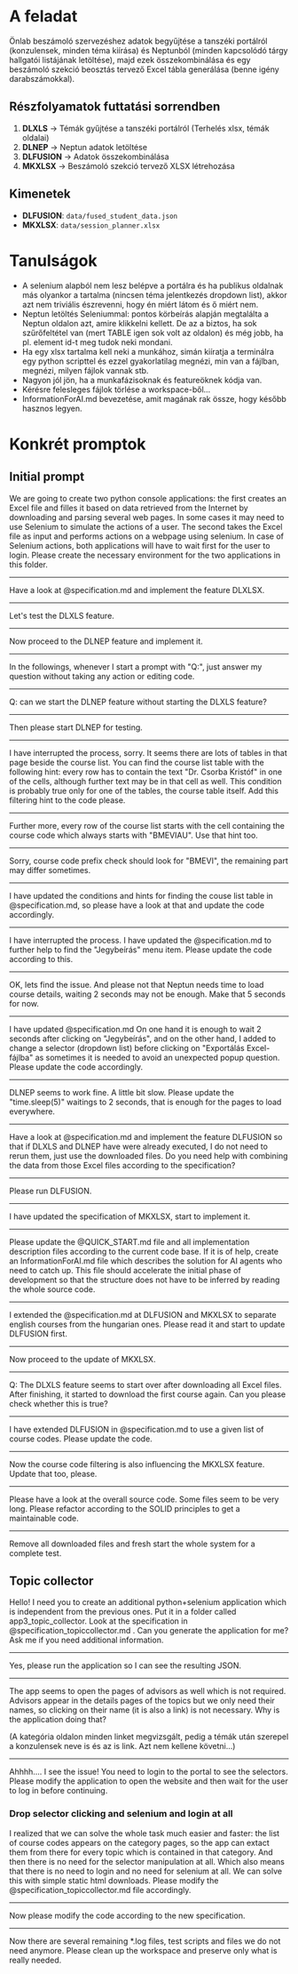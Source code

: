 # A feladat

Önlab beszámoló szervezéshez adatok begyűjtése a tanszéki portálról (konzulensek, minden téma kiírása) és Neptunból (minden kapcsolódó tárgy hallgatói listájának letöltése), majd ezek összekombinálása és egy beszámoló szekció beosztás tervező Excel tábla generálása (benne igény darabszámokkal).

## Részfolyamatok futtatási sorrendben

1. **DLXLS** → Témák gyűjtése a tanszéki portálról (Terhelés xlsx, témák oldalai)
2. **DLNEP** → Neptun adatok letöltése  
3. **DLFUSION** → Adatok összekombinálása
4. **MKXLSX** → Beszámoló szekció tervező XLSX létrehozása 

## Kimenetek

- **DLFUSION**: `data/fused_student_data.json`
- **MKXLSX**: `data/session_planner.xlsx`

# Tanulságok

- A selenium alapból nem lesz belépve a portálra és ha publikus oldalnak más olyankor a tartalma (nincsen téma jelentkezés dropdown list), akkor azt nem triviális észrevenni, hogy én miért látom és ő miért nem. 
- Neptun letöltés Seleniummal: pontos körbeírás alapján megtalálta a Neptun oldalon azt, amire klikkelni kellett. De az a biztos, ha sok szűrőfeltétel van (mert TABLE igen sok volt az oldalon) és még jobb, ha pl. element id-t meg tudok neki mondani.
- Ha egy xlsx tartalma kell neki a munkához, simán kiíratja a terminálra egy python scripttel és ezzel gyakorlatilag megnézi, min van a fájlban, megnézi, milyen fájlok vannak stb.
- Nagyon jól jön, ha a munkafázisoknak és featureöknek kódja van.
- Kérésre felesleges fájlok törlése a workspace-ből...
- InformationForAI.md bevezetése, amit magának rak össze, hogy később hasznos legyen.

# Konkrét promptok

## Initial prompt

We are going to create two python console applications: the first creates an Excel file and filles it based on data retrieved from the Internet by downloading and parsing several web pages. In some cases it may need to use Selenium to simulate the actions of a user. The second takes the Excel file as input and performs actions on a webpage using selenium. In case of Selenium actions, both applications will have to wait first for the user to login. Please create the necessary environment for the two applications in this folder.

---

Have a look at @specification.md and implement the feature DLXLSX.

---

Let's test the DLXLS feature.

---

Now proceed to the DLNEP feature and implement it.

----

In the followings, whenever I start a prompt with "Q:", just answer my question without taking any action or editing code.

---

Q: can we start the DLNEP feature without starting the DLXLS feature?

----

Then please start DLNEP for testing.

---

I have interrupted the process, sorry. It seems there are lots of tables in that page beside the course list. You can find the course list table with the following hint: every row has to contain the text "Dr. Csorba Kristóf" in one of the cells, although further text may be in that cell as well. This condition is probably true only for one of the tables, the course table itself. Add this filtering hint to the code please.

----

Further more, every row of the course list starts with the cell containing the course code which always starts with "BMEVIAU". Use that hint too.

----

Sorry, course code prefix check should look for "BMEVI", the remaining part may differ sometimes.

----

I have updated the conditions and hints for finding the couse list table in @specification.md, so please have a look at that and update the code accordingly.

---

I have interrupted the process. I have updated the @specification.md to further help to find the "Jegybeírás" menu item. Please update the code according to this.

---

OK, lets find the issue. And please not that Neptun needs time to load course details, waiting 2 seconds may not be enough. Make that 5 seconds for now.

---

I have updated @specification.md
On one hand it is enough to wait 2 seconds after clicking on "Jegybeírás", and on the other hand, I added to change a selector (dropdown list) before clicking on "Exportálás Excel-fájlba" as sometimes it is needed to avoid an unexpected popup question. Please update the code accordingly.

----

DLNEP seems to work fine. A little bit slow. Please update the "time.sleep(5)" waitings to 2 seconds, that is enough for the pages to load everywhere.

-----

Have a look at @specification.md and implement the feature DLFUSION so that if DLXLS and DLNEP have were already executed, I do not need to rerun them, just use the downloaded files. Do you need help with combining the data from those Excel files according to the specification?

---

Please run DLFUSION.

---

I have updated the specification of MKXLSX, start to implement it.

----

Please update the @QUICK_START.md file and all implementation description files according to the current code base. If it is of help, create an InformationForAI.md file which describes the solution for AI agents who need to catch up. This file should accelerate the initial phase of development so that the structure does not have to be inferred by reading the whole source code.

---

I extended the @specification.md at DLFUSION and MKXLSX to separate english courses from the hungarian ones. Please read it and start to update DLFUSION first.

----

Now proceed to the update of MKXLSX.

----

Q: The DLXLS feature seems to start over after downloading all Excel files. After finishing, it started to download the first course again. Can you please check whether this is true?

---

I have extended DLFUSION in @specification.md to use a given list of course codes. Please update the code.

---

Now the course code filtering is also influencing the MKXLSX feature. Update that too, please.

---

Please have a look at the overall source code. Some files seem to be very long. Please refactor according to the SOLID principles to get a maintainable code.

---

Remove all downloaded files and fresh start the whole system for a complete test.

## Topic collector

Hello! I need you to create an additional python+selenium application which is independent from the previous ones. Put it in a folder called app3_topic_collector. Look at the specification in @specification_topiccollector.md . Can you generate the application for me? Ask me if you need additional information.

---

Yes, please run the application so I can see the resulting JSON.

---

The app seems to open the pages of advisors as well which is not required. Advisors appear in the details pages of the topics but we only need their names, so clicking on their name (it is also a link) is not necessary. Why is the application doing that?

(A kategória oldalon minden linket megvizsgált, pedig a témák után szerepel a konzulensek neve is és az is link. Azt nem kellene követni...)

---

Ahhhh.... I see the issue! You need to login to the portal to see the selectors. Please modify the application to open the website and then wait for the user to log in before continuing.

### Drop selector clicking and selenium and login at all

I realized that we can solve the whole task much easier and faster: the list of course codes appears on the category pages, so the app can extact them from there for every topic which is contained in that category. And then there is no need for the selector manipulation at all. Which also means that there is no need to login and no need for selenium at all. We can solve this with simple static html downloads. Please modify the @specification_topiccollector.md file accordingly.

----

Now please modify the code according to the new specification.

---

Now there are several remaining *.log files, test scripts and files we do not need anymore. Please clean up the workspace and preserve only what is really needed.

